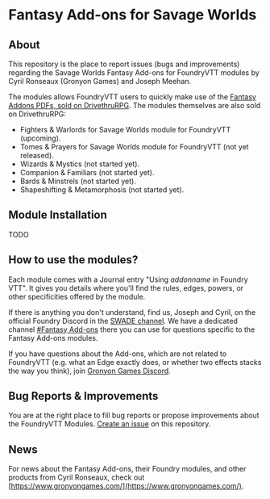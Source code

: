 # Fantasy Add-ons for Savage Worlds

## About

This repository is the place to report issues (bugs and improvements) regarding the Savage Worlds Fantasy Add-ons for FoundryVTT modules by Cyril Ronseaux (Gronyon Games) and Joseph Meehan.

The modules allows FoundryVTT users to quickly make use of the [Fantasy Addons PDFs, sold on DrivethruRPG](https://www.drivethrurpg.com/product/307184/Fantasy-AddOns-Pack-BUNDLE).
The modules themselves are also sold on DrivethruRPG: 
* Fighters & Warlords for Savage Worlds module for FoundryVTT (upcoming).
* Tomes & Prayers for Savage Worlds module for FoundryVTT (not yet released).
* Wizards & Mystics (not started yet).
* Companion & Familiars (not started yet).
* Bards & Minstrels (not started yet).
* Shapeshifting & Metamorphosis (not started yet).

## Module Installation

TODO

## How to use the modules?

Each module comes with a Journal entry "Using _addonname_ in Foundry VTT". It gives you details where you'll find the rules, edges, powers, or other specificities offered by the module.

If there is anything you don't understand, find us, Joseph and Cyril, on the official Foundry Discord in the [SWADE channel](https://discord.com/channels/170995199584108546/715780900322803753).
We have a dedicated channel [#Fantasy Add-ons](https://discord.com/channels/170995199584108546/1160532496501461162) there you can use for questions specific to the Fantasy Add-ons modules.

If you have questions about the Add-ons, which are not related to FoundryVTT (e.g. what an Edge exactly does, or whether two effects stacks the way you think), join [Gronyon Games Discord](https://discord.gg/YQERjfzwUB).

## Bug Reports & Improvements

You are at the right place to fill bug reports or propose improvements about the FoundryVTT Modules. [Create an issue](https://github.com/CyrilRonseaux/sw-fantasy-addons/issues/new/choose) on this repository.

## News

For news about the Fantasy Add-ons, their Foundry modules, and other products from Cyril Ronseaux, check out [https://www.gronyongames.com/](https://www.gronyongames.com/).
